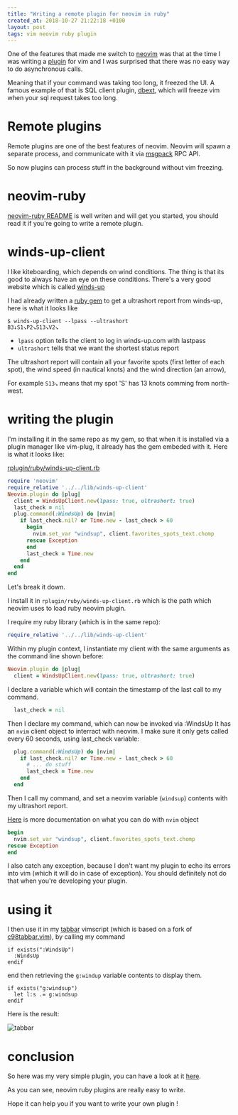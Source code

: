 ```yaml
---
title: "Writing a remote plugin for neovim in ruby"
created_at: 2018-10-27 21:22:18 +0100
layout: post
tags: vim neovim ruby plugin
---
```


One of the features that made me switch to [neovim](https://neovim.io/) was that
at the time I was writing a [plugin](https://github.com/ensime/ensime-vim) 
for vim and I was surprised that
there was no easy way to do asynchronous calls.

Meaning that if your command was taking too long, it freezed the UI.
A famous example of that is SQL client plugin, 
[dbext](https://github.com/vim-scripts/dbext.vim), which will freeze
vim when your sql request takes too long.

# Remote plugins

Remote plugins are one of the best features of neovim.
Neovim will spawn a separate process, and communicate with it
via [msgpack](https://github.com/msgpack/msgpack/blob/0b8f5ac/spec.md) RPC API.

So now plugins can process stuff in the background without vim freezing.

# neovim-ruby

[neovim-ruby README](https://github.com/neovim/neovim-ruby#neovim-ruby) is
well writen and will get you started, you should read it if you're going
to write a remote plugin.

# winds-up-client

I like kiteboarding, which depends on wind conditions.
The thing is that its good to always have an eye on these conditions.
There's a very good website which is called [winds-up](http://winds-up.com/)

I had already written a [ruby gem](https://rubygems.org/gems/winds-up-client) to get a ultrashort report from winds-up, 
here is what it looks like

```shell
$ winds-up-client --lpass --ultrashort
B3↓S1↘P2↘S13↘V2↘
```

- `lpass` option tells the client to log in winds-up.com with lastpass
- `ultrashort` tells that we want the shortest status report

The ultrashort report will contain all your favorite spots (first letter of each spot),
the wind speed (in nautical knots) and the wind direction (an arrow), 

For example `S13↘` means that my spot 'S' has 13 knots comming from north-west.

# writing the plugin

I'm installing it in the same repo as my gem, so that when
it is installed via a plugin manager like vim-plug,
it already has the gem embeded with it.
Here is what it looks like:

[rplugin/ruby/winds-up-client.rb](https://github.com/yazgoo/winds-up-client/blob/master/rplugin/ruby/winds-up-client.rb)
```ruby
require 'neovim'
require_relative '../../lib/winds-up-client'
Neovim.plugin do |plug|
  client = WindsUpClient.new(lpass: true, ultrashort: true)
  last_check = nil
  plug.command(:WindsUp) do |nvim|
    if last_check.nil? or Time.new - last_check > 60 
      begin
        nvim.set_var "windsup", client.favorites_spots_text.chomp
      rescue Exception
      end
      last_check = Time.new
    end
  end
end
```

Let's break it down.

I install it in `rplugin/ruby/winds-up-client.rb` which is the path which neovim
uses to load ruby neovim plugin.

I require my ruby library (which is in the same repo):

```ruby
require_relative '../../lib/winds-up-client'
```

Within my plugin context, I instantiate my client with 
the same arguments as the command line shown before:

```ruby
Neovim.plugin do |plug|
  client = WindsUpClient.new(lpass: true, ultrashort: true)
```

I declare a variable which will contain the timestamp of the last call to my command.

```ruby
  last_check = nil
```

Then I declare my command, which can now be invoked via :WindsUp
It has an `nvim` client object to interract with neovim.
I make sure it only gets called every 60 seconds, using last_check variable:

```ruby
  plug.command(:WindsUp) do |nvim|
    if last_check.nil? or Time.new - last_check > 60 
      # ... do stuff
      last_check = Time.new
    end
  end
```

Then I call my command, and set a neovim variable (`windsup`) contents 
with my ultrashort report.

[Here](https://www.rubydoc.info/github/neovim/neovim-ruby/master/Neovim/Client) 
is more documentation on what you can do with `nvim` object

```ruby
begin
  nvim.set_var "windsup", client.favorites_spots_text.chomp
rescue Exception
end
```

I also catch any exception, because I don't want my plugin to echo
its errors into vim (which it will do in case of exception).
You should definitely not do that when you're developing your plugin.

# using it


I then use it in my [tabbar](https://github.com/yazgoo/vmux-c98tabbar/blob/master/plugin/vmux-c98tabbar.vim#L9) vimscript (which is based on a fork of [c98tabbar.vim](https://github.com/yazgoo/c98tabbar.vim/tree/master/plugin)), by calling my command

```vimscript
if exists(":WindsUp")
  :WindsUp
endif
```

end then retrieving the `g:windup` variable contents to display them.

```
if exists("g:windsup")
  let l:s .= g:windsup
endif
```

Here is the result:

![tabbar](../../../images/ruby-wuc-bar.png)


# conclusion

So here was my very simple plugin, you can have a look at it [here](https://github.com/yazgoo/winds-up-client#neovim-plugin).

As you can see, neovim ruby plugins are really easy to write.

Hope it can help you if you want to write your own plugin !
